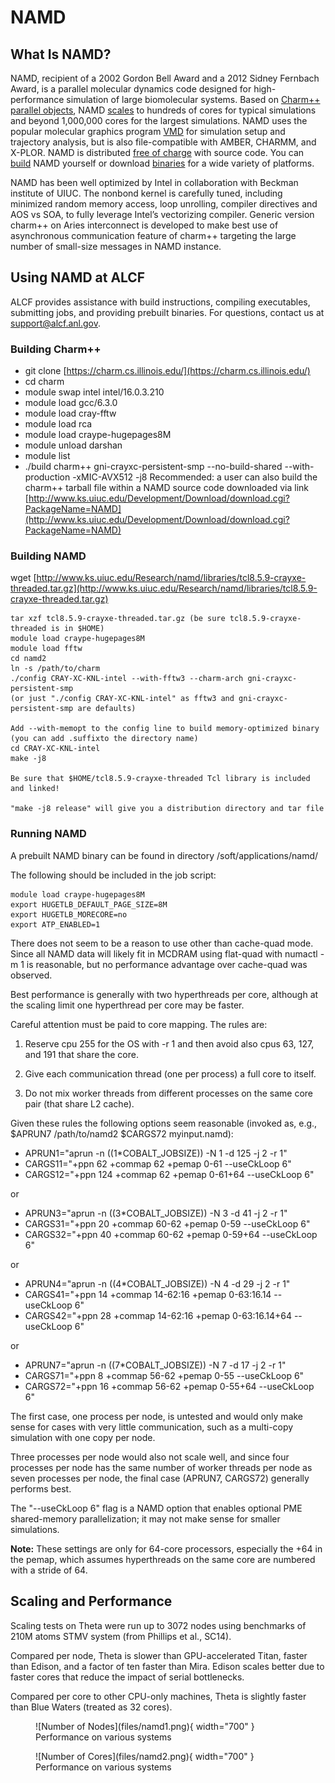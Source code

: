 # NAMD

## What Is NAMD?

NAMD, recipient of a 2002 Gordon Bell Award and a 2012 Sidney Fernbach Award, is a parallel molecular dynamics code designed for high-performance simulation of large biomolecular systems. Based on [Charm++ parallel objects](http://charm.cs.illinois.edu/), NAMD [scales](http://www.ks.uiuc.edu/Research/namd/benchmarks/) to hundreds of cores for typical simulations and beyond 1,000,000 cores for the largest simulations. NAMD uses the popular molecular graphics program [VMD](http://www.ks.uiuc.edu/Research/vmd/) for simulation setup and trajectory analysis, but is also file-compatible with AMBER, CHARMM, and X-PLOR. NAMD is distributed [free of charge](http://www.ks.uiuc.edu/Research/namd/license.html) with source code. You can [build](http://www.ks.uiuc.edu/Research/namd/development.html) NAMD yourself or download [binaries](http://www.ks.uiuc.edu/Development/Download/download.cgi?PackageName=NAMD) for a wide variety of platforms. 

NAMD has been well optimized by Intel in collaboration with Beckman institute of UIUC. The nonbond kernel is carefully tuned, including minimized random memory access, loop unrolling, compiler directives and AOS vs SOA, to fully leverage Intel’s vectorizing compiler. Generic version charm++ on Aries interconnect is developed to make best use of asynchronous communication feature of charm++ targeting the large number of small-size messages in NAMD instance.  

## Using NAMD at ALCF
ALCF provides assistance with build instructions, compiling executables, submitting jobs, and providing prebuilt binaries. For questions, contact us at [support@alcf.anl.gov](mailto:support@alcf.anl.gov).

### Building Charm++

- git clone [https://charm.cs.illinois.edu/](https://charm.cs.illinois.edu/)
- cd charm
- module swap intel intel/16.0.3.210
- module load gcc/6.3.0
- module load cray-fftw
- module load rca
- module load craype-hugepages8M
- module unload darshan
- module list
- ./build charm++ gni-crayxc-persistent-smp --no-build-shared --with-production -xMIC-AVX512 -j8
Recommended: a user can also build the charm++ tarball file within a NAMD source code downloaded via link [http://www.ks.uiuc.edu/Development/Download/download.cgi?PackageName=NAMD](http://www.ks.uiuc.edu/Development/Download/download.cgi?PackageName=NAMD)

### Building NAMD

wget [http://www.ks.uiuc.edu/Research/namd/libraries/tcl8.5.9-crayxe-threaded.tar.gz](http://www.ks.uiuc.edu/Research/namd/libraries/tcl8.5.9-crayxe-threaded.tar.gz)

```
tar xzf tcl8.5.9-crayxe-threaded.tar.gz (be sure tcl8.5.9-crayxe-threaded is in $HOME)
module load craype-hugepages8M
module load fftw
cd namd2
ln -s /path/to/charm 
./config CRAY-XC-KNL-intel --with-fftw3 --charm-arch gni-crayxc-persistent-smp
(or just "./config CRAY-XC-KNL-intel" as fftw3 and gni-crayxc-persistent-smp are defaults)

Add --with-memopt to the config line to build memory-optimized binary (you can add .suffixto the directory name)
cd CRAY-XC-KNL-intel
make -j8

Be sure that $HOME/tcl8.5.9-crayxe-threaded Tcl library is included and linked!

"make -j8 release" will give you a distribution directory and tar file
 ```
### Running NAMD 

A prebuilt NAMD binary can be found in directory /soft/applications/namd/

The following should be included in the job script:

```
module load craype-hugepages8M
export HUGETLB_DEFAULT_PAGE_SIZE=8M
export HUGETLB_MORECORE=no
export ATP_ENABLED=1
```
There does not seem to be a reason to use other than cache-quad mode. Since all NAMD data will likely fit in MCDRAM using flat-quad with numactl -m 1 is reasonable, but no performance advantage over cache-quad was observed.

Best performance is generally with two hyperthreads per core, although at the scaling limit one hyperthread per core may be faster.

Careful attention must be paid to core mapping. The rules are:

1. Reserve cpu 255 for the OS with -r 1 and then avoid also cpus 63, 127, and 191 that share the core.

2. Give each communication thread (one per process) a full core to itself.

3. Do not mix worker threads from different processes on the same core pair (that share L2 cache).

Given these rules the following options seem reasonable (invoked as, e.g., $APRUN7 /path/to/namd2 $CARGS72 myinput.namd):

- APRUN1="aprun -n $((1*$COBALT_JOBSIZE)) -N 1 -d 125 -j 2 -r 1"
- CARGS11="+ppn 62 +commap 62 +pemap 0-61 --useCkLoop 6"
- CARGS12="+ppn 124 +commap 62 +pemap 0-61+64 --useCkLoop 6"

or

- APRUN3="aprun -n $((3*$COBALT_JOBSIZE)) -N 3 -d 41 -j 2 -r 1"
- CARGS31="+ppn 20 +commap 60-62 +pemap 0-59 --useCkLoop 6"
- CARGS32="+ppn 40 +commap 60-62 +pemap 0-59+64 --useCkLoop 6"

or

- APRUN4="aprun -n $((4*$COBALT_JOBSIZE)) -N 4 -d 29 -j 2 -r 1"
- CARGS41="+ppn 14 +commap 14-62:16 +pemap 0-63:16.14 --useCkLoop 6"
- CARGS42="+ppn 28 +commap 14-62:16 +pemap 0-63:16.14+64 --useCkLoop 6"

or

- APRUN7="aprun -n $((7*$COBALT_JOBSIZE)) -N 7 -d 17 -j 2 -r 1"
- CARGS71="+ppn 8 +commap 56-62 +pemap 0-55 --useCkLoop 6"
- CARGS72="+ppn 16 +commap 56-62 +pemap 0-55+64 --useCkLoop 6"

The first case, one process per node, is untested and would only make sense for cases with very little communication, such as a multi-copy simulation with one copy per node.

Three processes per node would also not scale well, and since four processes per node has the same number of worker threads per node as seven processes per node, the final case (APRUN7, CARGS72) generally performs best.

The "--useCkLoop 6" flag is a NAMD option that enables optional PME shared-memory parallelization; it may not make sense for smaller simulations.

**Note:** These settings are only for 64-core processors, especially the +64 in the pemap, which assumes hyperthreads on the same core are numbered with a stride of 64. 

## Scaling and Performance
Scaling tests on Theta were run up to 3072 nodes using benchmarks of 210M atoms STMV system (from Phillips et al., SC14).

Compared per node, Theta is slower than GPU-accelerated Titan, faster than Edison, and a factor of ten faster than Mira. Edison scales better due to faster cores that reduce the impact of serial bottlenecks.

Compared per core to other CPU-only machines, Theta is slightly faster than Blue Waters (treated as 32 cores).

<figure markdown>
  ![Number of Nodes](files/namd1.png){ width="700" }
  <figcaption>Performance on various systems</figcaption>
</figure>

<figure markdown>
  ![Number of Cores](files/namd2.png){ width="700" }
  <figcaption>Performance on various systems</figcaption>
</figure>


